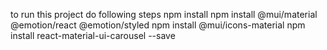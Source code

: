 to run this project do following steps
npm install
npm install @mui/material @emotion/react @emotion/styled
npm install @mui/icons-material
npm install react-material-ui-carousel --save
